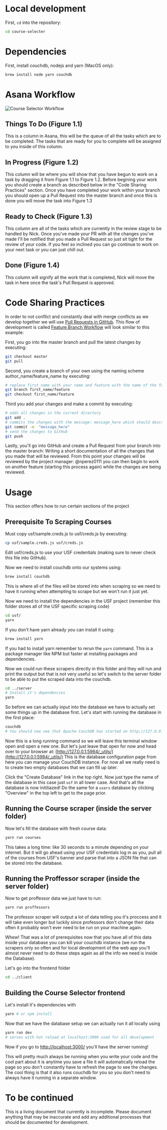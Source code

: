 # Local development

First, `cd` into the repository:

```sh
cd course-selecter
```

# Dependencies

First, install couchdb, nodejs and yarn (MacOS only):

```sh
brew install node yarn couchdb
```

# Asana Workflow

![Course Selector Workflow](Course%20Selector%20Workflow.png)

## Things To Do (Figure 1.1)

This is a column in Asana, this will be the queue of all the tasks which are to be completed. The tasks that are ready for you to complete will be assigned to you inside of this column.

## In Progress (Figure 1.2)

This column will be where you will show that you have begun to work on a task by dragging it from Figure 1.1 to Figure 1.2. Before begining your work you should create a branch as described below in the "Code Sharing Practices" section. Once you have completed your work within your branch you should open up a Pull Request into the master branch and once this is done you will move the task into Figure 1.3

## Ready to Check (Figure 1.3)

This column are all of the tasks which are currently in the review stage to be handled by Nick. Once you've made your PR with all the changes you've made I'll be notified that you made a Pull Request so just sit tight for the review of your code. If you feel so inclined you can go continue to work on your next task or you can just chill out.

## Done (Figure 1.4)

This column will signify all the work that is completed, Nick will move the task in here once the task's Pull Request is approved.


# Code Sharing Practices

In order to not conflict and constantly deal with merge conflicts as we develop together we will use [Pull Requests in GitHub](https://help.github.com/articles/about-pull-requests/).
This flow of development is called [Feature Branch Workflow](https://www.atlassian.com/git/tutorials/comparing-workflows/feature-branch-workflow) will look similar to this example:

First, you go into the master branch and pull the latest changes by executing:

```sh
git checkout master
git pull
```

Second, you create a branch of your own using the naming scheme author_name/feature_name by executing:

```sh
# replace first_name with your name and feature with the name of the feature that you are working on
git branch first_name/feature
git checkout first_name/feature
```

Third you add your changes and make a commit by executing:
```sh
# adds all changes in the current directory
git add .
# commits the changes with the message: message_here which should describe the changes made in that commit
git commit -m  "message_here"
# send the changes to GitHub
git push
```

Lastly, you'll go into GitHub and create a Pull Request from your branch into the master branch: Writing a short documentation of all the changes that you made that will be reviewed.
From this point your changes will be reviewed by the project manager: @nperez0111 you can then begin to work on another feature (starting this process again) while the changes are being reviewed.


# Usage
This section offers how to run certain sections of the project

## Prerequisite To Scraping Courses

Must copy usf/sample.creds.js to usf/creds.js by executing:

```sh
cp usf/sample.creds.js usf/creds.js
```

Edit usf/creds.js to use your USF credentials (making sure to never check this file into GitHub).

Now we need to install couchdb onto our systems using:

```sh
brew install couchdb
```
This is where all of the files will be stored into when scraping so we need to have it running when attempting to scrape but we won't run it just yet. 

Now we need to install the dependencies in the USF project (remember this folder stores all of the USF specific scraping code)

```sh
cd usf/
yarn
```

If you don't have yarn already you can install it using:
```sh
brew install yarn
```

If you had to install yarn remember to rerun the `yarn` command. This is a package manager like NPM but faster at installing packages and dependencies.

Now we could run these scrapers directly in this folder and they will run and print the output but that is not very useful so let's switch to the server folder to be able to put the scraped data into the couchdb.

```sh
cd ../server
# Install it's dependencies
yarn 
```

So before we can actually input into the database we have to actually set some things up in the database first. Let's start with running the database in the first place:

```sh
couchdb
# You should now see that Apache CouchDB has started on http://127.0.0.1:5984/ by default
```

Now this is a long running command so we will leave this terminal window open and open a new one. But let's just leave that open for now and head over to your browser at: [http://127.0.0.1:5984/_utils/](http://127.0.0.1:5984/_utils/) This is the database configuration page from here you can manage your CouchDB instance. For now all we really need is to create two empty databases that we can fill up later.

Click the "Create Database" link in the top right. Now just type the name of the database in this case just `usf` in all lower case. And that's all the database is now initiliazed! Do the same for a `users` database by clicking "Overview" in the top left to get to the page prior.

## Running the Course scraper (inside the server folder)

Now let's fill the database with fresh course data:

```sh 
yarn run courses
```

This takes a long time: like 30 seconds to a minute depending on your internet. But it will go ahead using your USF credentials log in as you, pull all of the courses from USF's banner and parse that into a JSON file that can be stored into the database.

## Running the Proffessor scraper (inside the server folder)

Now to get proffessor data we just have to run:

```sh
yarn run proffessors
```

The professor scraper will output a lot of data telling you it's proccess and it will take even longer but luckily since professors don't change their data often it probably won't ever need to be run on your machine again.

Whew! That was a lot of prerequisites now that you have all of this data inside your database you can kill your couchdb instance (we run the scrapers only so often and for local development of the web app you'll almost never need to do these steps again as all the info we need is inside the Database).

Let's go into the frontend folder

```sh
cd ../client
```

## Building the Course Selector frontend

Let's install it's dependencies with

```sh
yarn # or npm install
```

Now that we have the database setup we can actually run it all locally using

```sh
yarn run dev
# serves with hot reload at localhost:3000 used for all development
```

Now if you go to [http://localhost:3000/](http://localhost:3000) you'll have the server running!

This will pretty much always be running when you write your code and the cool part about it is anytime you save a file it will automatically reload the page so you don't constantly have to refresh the page to see the changes. The cool thing is that it also runs couchdb for you so you don't need to always have it running in a separate window.

# To be continued

This is a living document that currently is incomplete.
Please document anything that may be inaccurate and add any additional processes that should be documented for development.
